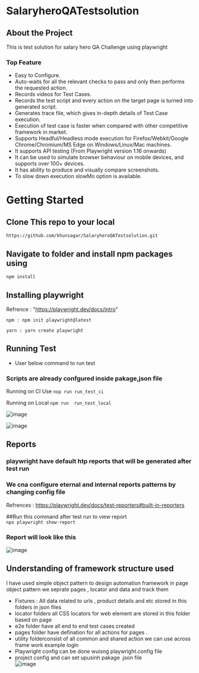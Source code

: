 # SalaryheroQATestsolution
## About the Project
 This is test solution for salary hero QA Challenge using playwright 
### Top Feature 
- Easy to Configure.<br>
- Auto-waits for all the relevant checks to pass and only then performs the requested action.<br>
- Records videos for Test Cases.<br>
- Records the test script and every action on the target page is turned into generated script.<br>
- Generates trace file, which gives in-depth details of Test Case execution.<br>
- Execution of test case is faster when compared with other competitive framework in market.<br>
- Supports Headful/Headless mode execution for Firefox/Webkit/Google Chrome/Chromium/MS Edge on Windows/Linux/Mac machines.<br>
- It supports API testing (From Playwright version 1.16 onwards)<br>
- It can be used to simulate browser behaviour on mobile devices, and supports over 100+ devices.<br>
- It has ability to produce and visually compare screenshots.<br>
- To slow down execution slowMo option is available.<br>

# Getting Started
## Clone This repo to your local  
``` https://github.com/khunsagar/SalaryheroQATestsolution.git ```
## Navigate to folder and install npm packages using <br>
 ``` npm install ```
## Installing playwright 
 Refrence : "https://playwright.dev/docs/intro"
 ```
 npm : npm init playwright@latest
 ```
 ```
 yarn : yarn create playwright
 ```
## Running Test 
 - User below command to run test 
### Scripts are already confgured inside pakage,json file 
 Running on CI Use  ``` nop run run_test_ci ``` <br>
 
 Running on Local   ``` npm run  run_test_local ``` <br>
 
 ![image](https://user-images.githubusercontent.com/51394096/227840834-45c8aac7-a780-41c6-bb29-3dcbbc66b4c5.png)

 
 ![image](https://user-images.githubusercontent.com/51394096/227840619-9f8ce13b-3a5e-4687-8296-20edd1292995.png)

## Reports 
### playwright have default htp reports that will be generated after test run <br>
### We cna configure eternal and internal reports patterns by changing config file 
Refrences : https://playwright.dev/docs/test-reporters#built-in-reporters

##Run this command after test run to view report <br>
``` npx playwright show-report ```
### Report will look like this

![image](https://user-images.githubusercontent.com/51394096/227841315-8fc1bf9e-e821-46a2-94b8-4d25b7cb59f8.png)

## Understanding of framework structure used 
I have used simple object pattern to design automation framework 
in page object pattern we seprate pages , locator and data and track them 
 - Fixtures  : All data  related to urls , product details and etc stored in this folders in json files
 - locator folders all CSS locators for web element are stored in this folder based on page 
 - e2e folder have all end to end test cases created 
 - pages folder have defination for all actions for pages .
 - utility folderconsist of  all common and shared  action we can use across frame work example login 
 - Playwright config can be done wuisng playwright.config file 
 - project config and can set upusinh pakage .json file  <br>
![image](https://user-images.githubusercontent.com/51394096/227844096-f8c94528-ff16-41e5-ae89-a7ff13c92911.png)


